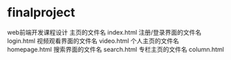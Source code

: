# finalproject
web前端开发课程设计
主页的文件名 index.html
注册/登录界面的文件名 login.html
视频观看界面的文件名 video.html
个人主页的文件名 homepage.html
搜索界面的文件名 search.html
专栏主页的文件名 column.html
